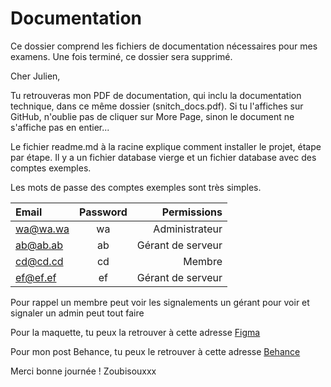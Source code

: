 # Documentation
Ce dossier comprend les fichiers de documentation nécessaires pour mes examens. Une fois terminé, ce dossier sera supprimé.

Cher Julien,

Tu retrouveras mon PDF de documentation, qui inclu la documentation technique, dans ce même dossier (snitch_docs.pdf).
Si tu l'affiches sur GitHub, n'oublie pas de cliquer sur More Page, sinon le document ne s'affiche pas en entier...

Le fichier readme.md à la racine explique comment installer le projet, étape par étape. Il y a un fichier database vierge et un fichier database avec des comptes exemples.

Les mots de passe des comptes exemples sont très simples.

| Email    | Password |       Permissions |
|:---------|:--------:|------------------:|
| wa@wa.wa |    wa    |    Administrateur |
 | ab@ab.ab |    ab    | Gérant de serveur |
| cd@cd.cd |    cd    |            Membre |
| ef@ef.ef |    ef    | Gérant de serveur |

Pour rappel
un membre peut voir les signalements
un gérant pour voir et signaler
un admin peut tout faire


Pour la maquette, tu peux la retrouver à cette adresse
[Figma](https://www.figma.com/file/luVBawfJ4k61WXkGU7Nlus/Snitch?type=design&node-id=0%3A1&mode=design&t=BM5spYvecT5xVABj-1)

Pour mon post Behance, tu peux le retrouver à cette adresse
[Behance](https://www.behance.net/gallery/175971447/Snitch)


Merci bonne journée !
Zoubisouxxx